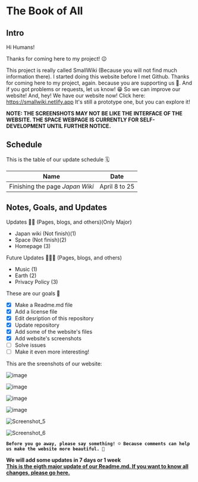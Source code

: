 
# The Book of All

## Intro

Hi Humans!

Thanks for coming here to my project! 😉

This project is really called SmallWiki (Because you will not find much information there). I started doing this website before I met Github. Thanks for coming here to my project, again. because you are supporting us 💖. And if you got problems or requests, let us know! 😁 So we can improve our website! And, hey! We have our website now! Click here:
https://smallwiki.netlify.app
It's still a prototype one, but you can explore it!



**NOTE: THE SCREENSHOTS MAY NOT BE LIKE THE INTERFACE OF THE WEBSITE. THE SPACE WEBPAGE IS CURRENTLY FOR SELF-DEVELOPMENT UNTIL FURTHER NOTICE.**


## Schedule

This is the table of our update schedule 🗓️

| Name | Date |
| ------------- | ------------- |
| Finishing the page *Japan Wiki* | April 8 to 25|

## Notes, Goals, and Updates

Updates 👨‍💻 (Pages, blogs, and others)(Only Major)

- Japan wiki (Not finish)(1)
- Space (Not finish)(2)
- Homepage (3)

Future Updates 👨‍💻🔮 (Pages, blogs, and others)

- Music (1)
- Earth (2)
- Privacy Policy (3)

These are our goals 🎯

- [x] Make a Readme.md file
- [x] Add a license file
- [x] Edit desription of this repository
- [x] Update repository
- [x] Add some of the website's files
- [x] Add website's screenshots
- [ ] Solve issues
- [ ] Make it even more interesting!

This are the sreenshots of our website:

![image](https://user-images.githubusercontent.com/87217827/126609987-74d55812-fa3a-4e52-afaf-1870e6976151.png)

![image](https://user-images.githubusercontent.com/87217827/126610200-3484147d-29c6-439a-8b22-2272857f2a37.png)

![image](https://user-images.githubusercontent.com/87217827/126610245-6a0ac872-8b21-4f40-a993-6a4ae47e05b9.png)

![image](https://user-images.githubusercontent.com/87217827/126610276-d387b73d-9c35-4bf4-ab7c-b322198d81fc.png)

![Screenshot_5](https://user-images.githubusercontent.com/87217827/131242580-65bb3bdf-137f-41d7-bd88-61b0f4377e16.png)

![Screenshot_6](https://user-images.githubusercontent.com/87217827/131242585-6601a227-1d46-4f05-918f-4eb55a560372.png)

**`Before you go away, please say something! ☺️ Because comments can help us make the website more beautiful. 💖`**


**We will add some updates in 7 days or 1 week** <br/>
**[This is the eigth major update of our Readme.md. If you want to know all changes, please go here.](https://bit.ly/2WDkgid)** <br/>

